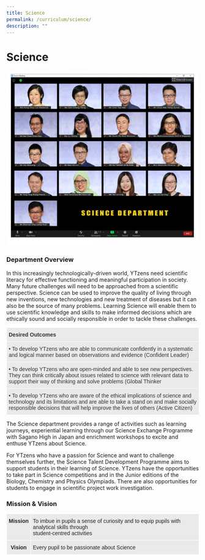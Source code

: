 ```yaml
---
title: Science
permalink: /curriculum/science/
description: ""
---
```

# **Science**

![](/images/science.jpg)

### Department Overview

In this increasingly technologically-driven world, YTzens need scientific literacy for effective functioning and meaningful participation in society. Many future challenges will need to be approached from a scientific perspective. Science can be used to improve the quality of living through new inventions, new technologies and new treatment of diseases but it can also be the source of many problems. Learning Science will enable them to use scientific knowledge and skills to make informed decisions which are ethically sound and socially responsible in order to tackle these challenges.




<table style="border-collapse:collapse;border-spacing:0" class="tg"><thead><tr><th style="background-color:#EAEAEA;border-color:#ffffff;border-style:solid;border-width:1px;color:#333;font-family:Arial, sans-serif;font-size:14px;font-weight:bold;overflow:hidden;padding:10px 5px;text-align:left;vertical-align:top;word-break:normal">Desired Outcomes</th></tr></thead><tbody><tr><td style="background-color:#EAEAEA;border-color:#ffffff;border-style:solid;border-width:1px;color:#333;font-family:Arial, sans-serif;font-size:14px;overflow:hidden;padding:10px 5px;text-align:left;vertical-align:top;word-break:normal">• To develop YTzens who are able to communicate confidently in a systematic and logical manner based on observations and evidence (Confident Leader)</td></tr><tr><td style="background-color:#EAEAEA;border-color:#ffffff;border-style:solid;border-width:1px;color:#333;font-family:Arial, sans-serif;font-size:14px;overflow:hidden;padding:10px 5px;text-align:left;vertical-align:top;word-break:normal">• To develop YTzens who are open-minded and able to see new perspectives. They can think critically about issues related to science with relevant data to support their way of thinking and solve problems (Global Thinker</td></tr><tr><td style="background-color:#EAEAEA;border-color:#ffffff;border-style:solid;border-width:1px;color:#333;font-family:Arial, sans-serif;font-size:14px;overflow:hidden;padding:10px 5px;text-align:left;vertical-align:top;word-break:normal">• To develop YTzens who are aware of the ethical implications of science and technology and its limitations and are able to take a stand on and make socially responsible decisions that will help improve the lives of others (Active Citizen)</td></tr></tbody></table>


The Science department provides a range of activities such as learning journeys, experiential learning through our Science Exchange Programme with Sagano High in Japan and enrichment workshops to excite and enthuse YTzens about Science.

For YTzens who have a passion for Science and want to challenge themselves further, the Science Talent Development Programme aims to support students in their learning of Science. YTzens have the opportunities to take part in Science competitions and in the Junior editions of the Biology, Chemistry and Physics Olympiads. There are also opportunities for students to engage in scientific project work investigation. 

### Mission & Vision 


<table style="border-collapse:collapse;border-spacing:0" class="tg"><thead><tr><th style="background-color:#EAEAEA;border-color:#ffffff;border-style:solid;border-width:1px;color:#222;font-family:Arial, sans-serif;font-size:14px;font-weight:bold;overflow:hidden;padding:10px 5px;text-align:center;vertical-align:top;word-break:normal">Mission</th><th style="background-color:#EAEAEA;border-color:#ffffff;border-style:solid;border-width:1px;color:#222;font-family:Arial, sans-serif;font-size:14px;font-weight:normal;overflow:hidden;padding:10px 5px;text-align:left;vertical-align:top;word-break:normal"><span style="color:#222">To imbue in pupils a sense of curiosity and to equip pupils with analytical skills through</span><br><span style="color:#222">student-centred activities</span></th></tr></thead><tbody><tr><td style="background-color:#EAEAEA;border-color:#ffffff;border-style:solid;border-width:1px;color:#222;font-family:Arial, sans-serif;font-size:14px;font-weight:bold;overflow:hidden;padding:10px 5px;text-align:center;vertical-align:top;word-break:normal">Vision</td><td style="background-color:#EAEAEA;border-color:#ffffff;border-style:solid;border-width:1px;color:#222;font-family:Arial, sans-serif;font-size:14px;overflow:hidden;padding:10px 5px;text-align:left;vertical-align:middle;word-break:normal"><span style="color:#222;background-color:#EAEAEA">Every pupil to be passionate about Science</span></td></tr></tbody></table>


